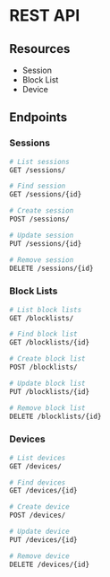 # REST API

## Resources

* Session
* Block List
* Device

## Endpoints

### Sessions

```bash
# List sessions
GET /sessions/

# Find session
GET /sessions/{id}

# Create session
POST /sessions/

# Update session
PUT /sessions/{id}

# Remove session
DELETE /sessions/{id}
```

### Block Lists

```bash
# List block lists
GET /blocklists/

# Find block list
GET /blocklists/{id}

# Create block list
POST /blocklists/

# Update block list
PUT /blocklists/{id}

# Remove block list
DELETE /blocklists/{id}
```

### Devices

```bash
# List devices
GET /devices/

# Find devices
GET /devices/{id}

# Create device
POST /devices/

# Update device
PUT /devices/{id}

# Remove device
DELETE /devices/{id}
```
